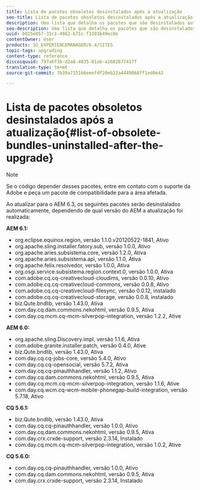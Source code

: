 ```yaml
---
title: Lista de pacotes obsoletos desinstalados após a atualização
seo-title: Lista de pacotes obsoletos desinstalados após a atualização
description: Uma lista que detalha os pacotes que são desinstalados automaticamente ao atualizar para o AEM 6.3.
seo-description: Uma lista que detalha os pacotes que são desinstalados automaticamente ao atualizar para o AEM 6.3.
uuid: b015e857-31c1-4982-b71c-f3201b49ec8e
contentOwner: User
products: SG_EXPERIENCEMANAGER/6.4/SITES
topic-tags: upgrading
content-type: reference
discoiquuid: 797a6f3b-d2a8-4835-81ab-a1602677417f
translation-type: tm+mt
source-git-commit: 7b39a715166eeefdf20eb22a4449068ff1ed0e42

---
```



# Lista de pacotes obsoletos desinstalados após a atualização{#list-of-obsolete-bundles-uninstalled-after-the-upgrade}

>[!NOTE]
>
>Se o código depender desses pacotes, entre em contato com o suporte da Adobe e peça um pacote de compatibilidade para a área afetada.

Ao atualizar para o AEM 6.3, os seguintes pacotes serão desinstalados automaticamente, dependendo de qual versão do AEM a atualização foi realizada:

**AEM 6.1:**

* org.eclipse.equinox.region, versão 1.1.0.v20120522-1841, Ativo
* org.apache.sling.installer.fatory.sub, versão 1.0.0, Ativo
* org.apache.aries.subsistema.core, versão 1.2.0, Ativa
* org.apache.aries.subsistema.api, versão 1.1.0, Ativa
* org.apache.felix.resolvedor, versão 1.0.0, Ativa
* org.osgi.service.subsistema.region.context.0, versão 1.0.0, Ativa
* com.adobe.cq.cq-creativecloud-cloudims, versão 0.0.10, Ativo
* com.adobe.cq.cq-creativecloud-commons, versão 0.0.8, Ativo
* com.adobe.cq.cq-creativecloud-filesync, versão 0.0.12, instalado
* com.adobe.cq.cq-creativecloud-storage, versão 0.0.8, instalado
* biz.Qute.bndlib, versão 1.43.0, Ativa
* com.day.cq.dam.commons.nekohtml, versão 0.9.5, Ativa
* com.day.cq.mcm.cq-mcm-silverpop-integration, versão 1.2.2, Ative

**AEM 6.0:**

* org.apache.sling.Discovery.impl, versão 1.1.6, Ativa
* com.adobe.granite.installer.patch, versão 0.4.0, Ative
* biz.Qute.bndlib, versão 1.43.0, Ativa
* com.day.cq.cq-jobs-core, versão 5.4.0, Ativo
* com.day.cq.cq-opensocial, versão 5.7.2, Ativa
* com.day.cq.cq-pinauthhandler, versão 1.1.2, Ativo
* com.day.cq.dam.commons.nekohtml, versão 0.9.5, Ativa
* com.day.cq.mcm.cq-mcm-silverpop-integration, versão 1.1.6, Ative
* com.day.cq.wcm.cq-wcm-mobile-phonegap-build-integration, versão 5.7.18, Ativo

**CQ 5.6.1:**

* biz.Qute.bndlib, versão 1.43.0, Ativa
* com.day.cq.cq-pinauthhandler, versão 1.0.0, Ativo
* com.day.cq.dam.commons.nekohtml, versão 0.9.5, Ativa
* com.day.crx.crxde-support, versão 2.3.14, Instalado
* com.day.cq.mcm.cq-mcm-silverpop-integration, versão 1.0.2, Ative

**CQ 5.6.0:**

* com.day.cq.cq-pinauthhandler, versão 1.0.0, Ativo
* com.day.cq.dam.commons.nekohtml, versão 0.9.5, Ativa
* com.day.crx.crxde-support, versão 2.3.14, Instalado

